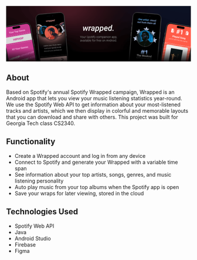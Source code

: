 <img src="./banner-tiny.png"/>

## About

Based on Spotify's annual Spotify Wrapped campaign, Wrapped is an Android app that lets you view your music listening statistics year-round. We use the Spotify Web API to get information about your most-listened tracks and artists, which we then display in colorful and memorable layouts that you can download and share with others. This project was built for Georgia Tech class CS2340.

## Functionality
- Create a Wrapped account and log in from any device
- Connect to Spotify and generate your Wrapped with a variable time span
- See information about your top artists, songs, genres, and music listening personality
- Auto play music from your top albums when the Spotify app is open
- Save your wraps for later viewing, stored in the cloud

## Technologies Used
- Spotify Web API
- Java
- Android Studio
- Firebase
- Figma